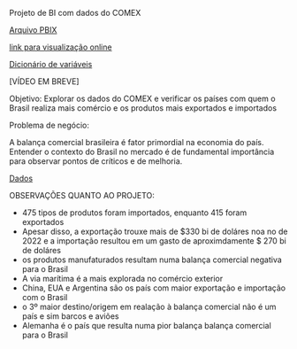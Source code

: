 Projeto de BI com dados do COMEX

[Arquivo PBIX](https://1drv.ms/u/s!AmOCIYdVhZGmhPZyrx0vw_GlznIVzA?e=3G32Rb)

[link para visualização online](https://app.powerbi.com/view?r=eyJrIjoiNWI4ZDlkYzktYjg3OC00MTk4LTg0Y2YtYTQwZmYzM2Q3NDg4IiwidCI6Ijk5N2I2Y2U2LTFlNTktNDJhNC1hNWMwLWNjZDQ0MmMwYmZmNSJ9)

[Dicionário de variáveis](https://github.com/camilamaestrelli/MBA_Data-Science/blob/main/Projects/Data%20Analytics/dicvariaveis_econ_comex.xlsx)


[VÍDEO EM BREVE]



Objetivo: Explorar os dados do COMEX e verificar os países com quem o Brasil realiza mais comércio e os produtos mais exportados e importados

Problema de negócio:

A balança comercial brasileira é fator primordial na economia do país. Entender o contexto do Brasil no mercado é de fundamental importância para observar pontos de críticos e de melhoria.


[Dados](https://www.gov.br/mdic/pt-br/assuntos/comercio-exterior/estatisticas/base-de-dados-bruta)






OBSERVAÇÕES QUANTO AO PROJETO:
- 475 tipos de produtos foram importados, enquanto 415 foram exportados
- Apesar disso, a exportação trouxe mais de $330 bi de doláres noa no de 2022 e a importação resultou em um gasto de aproximdamente $ 270 bi de doláres
- os produtos manufaturados resultam numa balança comercial negativa para o Brasil
- A via marítima é a mais explorada no comércio exterior
- China, EUA e Argentina são os país com maior exportação e importação com o Brasil
- o 3º maior destino/origem em realação à balança comercial não é um país e sim barcos e aviões
- Alemanha é o país que resulta numa pior balança balança comercial para o Brasil



